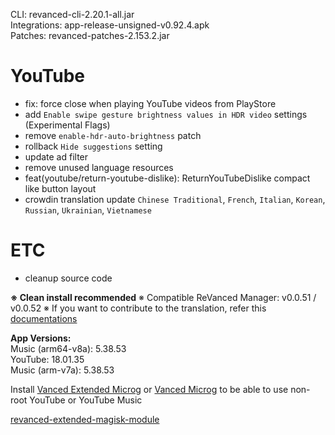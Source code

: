 CLI: revanced-cli-2.20.1-all.jar  
Integrations: app-release-unsigned-v0.92.4.apk  
Patches: revanced-patches-2.153.2.jar  

YouTube
==
- fix: force close when playing YouTube videos from PlayStore
- add `Enable swipe gesture brightness values in HDR video` settings (Experimental Flags)
- remove `enable-hdr-auto-brightness` patch
- rollback `Hide suggestions` setting
- update ad filter
- remove unused language resources
- feat(youtube/return-youtube-dislike): ReturnYouTubeDislike compact like button layout
- crowdin translation update
`Chinese Traditional`, `French`, `Italian`, `Korean`, `Russian`, `Ukrainian`, `Vietnamese`

ETC
==
- cleanup source code

**※ Clean install recommended**
※ Compatible ReVanced Manager: v0.0.51 / v0.0.52
※ If you want to contribute to the translation, refer this [documentations](https://telegra.ph/How-to-contribute-to-Crowdin-translations-via-upload-of-stringsxml-file-11-10)
  
**App Versions:**  
Music (arm64-v8a): 5.38.53  
YouTube: 18.01.35  
Music (arm-v7a): 5.38.53  

Install [Vanced Extended Microg](https://github.com/inotia00/VancedMicroG/releases) or [Vanced Microg](https://github.com/TeamVanced/VancedMicroG/releases) to be able to use non-root YouTube or YouTube Music  

[revanced-extended-magisk-module](https://github.com/MatadorProBr/revanced-extended-magisk-module)  
